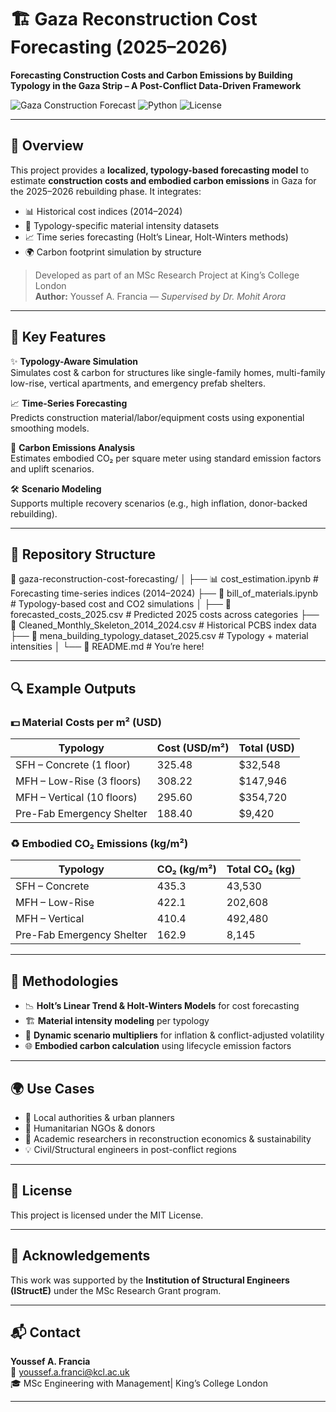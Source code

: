# 🏗️ Gaza Reconstruction Cost Forecasting (2025–2026)

**Forecasting Construction Costs and Carbon Emissions by Building Typology in the Gaza Strip – A Post-Conflict Data-Driven Framework**

![Gaza Construction Forecast](https://img.shields.io/badge/Status-Research--Backed-blueviolet) ![Python](https://img.shields.io/badge/Built%20With-Python-blue) ![License](https://img.shields.io/badge/License-MIT-green)  

---

## 📘 Overview

This project provides a **localized, typology-based forecasting model** to estimate **construction costs and embodied carbon emissions** in Gaza for the 2025–2026 rebuilding phase. It integrates:

- 📊 Historical cost indices (2014–2024)
- 🧱 Typology-specific material intensity datasets
- 📈 Time series forecasting (Holt’s Linear, Holt-Winters methods)
- 🌍 Carbon footprint simulation by structure

> Developed as part of an MSc Research Project at King’s College London  
> **Author:** Youssef A. Francia — *Supervised by Dr. Mohit Arora*

---

## 🧩 Key Features

✨ **Typology-Aware Simulation**  
Simulates cost & carbon for structures like single-family homes, multi-family low-rise, vertical apartments, and emergency prefab shelters.

📈 **Time-Series Forecasting**  
Predicts construction material/labor/equipment costs using exponential smoothing models.

🧮 **Carbon Emissions Analysis**  
Estimates embodied CO₂ per square meter using standard emission factors and uplift scenarios.

🛠️ **Scenario Modeling**  
Supports multiple recovery scenarios (e.g., high inflation, donor-backed rebuilding).

---

## 📂 Repository Structure

📁 gaza-reconstruction-cost-forecasting/ │ ├── 📊 cost_estimation.ipynb # Forecasting time-series indices (2014–2024) ├── 📐 bill_of_materials.ipynb # Typology-based cost and CO2 simulations │ ├── 📄 forecasted_costs_2025.csv # Predicted 2025 costs across categories ├── 📄 Cleaned_Monthly_Skeleton_2014_2024.csv # Historical PCBS index data ├── 📄 mena_building_typology_dataset_2025.csv # Typology + material intensities │ └── 📘 README.md # You’re here!

---

## 🔍 Example Outputs

### 💵 Material Costs per m² (USD)
| Typology                    | Cost (USD/m²) | Total (USD)   |
|----------------------------|---------------|---------------|
| SFH – Concrete (1 floor)   | 325.48        | $32,548       |
| MFH – Low-Rise (3 floors)  | 308.22        | $147,946      |
| MFH – Vertical (10 floors) | 295.60        | $354,720      |
| Pre-Fab Emergency Shelter  | 188.40        | $9,420        |

### ♻️ Embodied CO₂ Emissions (kg/m²)
| Typology                    | CO₂ (kg/m²)   | Total CO₂ (kg) |
|----------------------------|---------------|----------------|
| SFH – Concrete             | 435.3         | 43,530         |
| MFH – Low-Rise             | 422.1         | 202,608        |
| MFH – Vertical             | 410.4         | 492,480        |
| Pre-Fab Emergency Shelter  | 162.9         | 8,145          |

---

## 🧠 Methodologies

- 📉 **Holt’s Linear Trend & Holt-Winters Models** for cost forecasting
- 🏗️ **Material intensity modeling** per typology
- 🧾 **Dynamic scenario multipliers** for inflation & conflict-adjusted volatility
- 🌐 **Embodied carbon calculation** using lifecycle emission factors

---

## 🌍 Use Cases

- 📌 Local authorities & urban planners
- 🤝 Humanitarian NGOs & donors
- 🧪 Academic researchers in reconstruction economics & sustainability
- 💡 Civil/Structural engineers in post-conflict regions

---

## 📜 License

This project is licensed under the MIT License.

---

## 🙏 Acknowledgements

This work was supported by the **Institution of Structural Engineers (IStructE)** under the MSc Research Grant program.

---

## 📬 Contact

**Youssef A. Francia**  
📧 youssef.a.franci@kcl.ac.uk  
🎓 MSc Engineering with Management| King’s College London  

---
